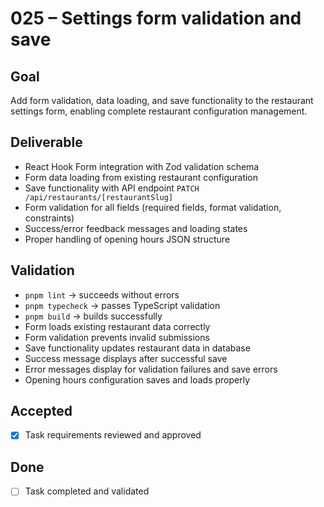 # 025 – Settings form validation and save

## Goal

Add form validation, data loading, and save functionality to the restaurant settings form, enabling complete restaurant configuration management.

## Deliverable

- React Hook Form integration with Zod validation schema
- Form data loading from existing restaurant configuration
- Save functionality with API endpoint `PATCH /api/restaurants/[restaurantSlug]`
- Form validation for all fields (required fields, format validation, constraints)
- Success/error feedback messages and loading states
- Proper handling of opening hours JSON structure

## Validation

- `pnpm lint` → succeeds without errors
- `pnpm typecheck` → passes TypeScript validation
- `pnpm build` → builds successfully
- Form loads existing restaurant data correctly
- Form validation prevents invalid submissions
- Save functionality updates restaurant data in database
- Success message displays after successful save
- Error messages display for validation failures and save errors
- Opening hours configuration saves and loads properly

## Accepted

- [x] Task requirements reviewed and approved

## Done

- [ ] Task completed and validated
